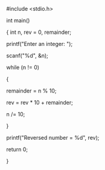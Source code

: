 #include <stdio.h>

 int main()
 
 { 
 int n, rev = 0, remainder; 
 
printf("Enter an integer: ");

 scanf("%d", &n);
 
 while (n != 0)
 
 {
 
 remainder = n % 10;
 
 rev = rev * 10 + remainder;
 
 n /= 10; 
 
 }
 
 printf("Reversed number = %d", rev);
 
 return 0; 
 
}
